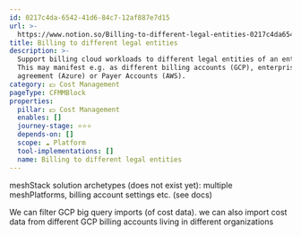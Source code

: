 ```yaml
---
id: 0217c4da-6542-41d6-84c7-12af887e7d15
url: >-
  https://www.notion.so/Billing-to-different-legal-entities-0217c4da654241d684c712af887e7d15
title: Billing to different legal entities
description: >-
  Support billing cloud workloads to different legal entities of an enterprise.
  This may manifest e.g. as different billing accounts (GCP), enterprise
  agreement (Azure) or Payer Accounts (AWS).
category: 💵 Cost Management
pageType: CFMMBlock
properties:
  pillar: 💵 Cost Management
  enables: []
  journey-stage: ⭐️⭐️⭐️
  depends-on: []
  scope: ☁️ Platform
  tool-implementations: []
  name: Billing to different legal entities
---
```


meshStack solution archetypes (does not exist yet): multiple meshPlatforms, billing account settings etc. (see docs)

We can filter GCP big query imports (of cost data). we can also import cost data from different GCP billing accounts living in different organizations